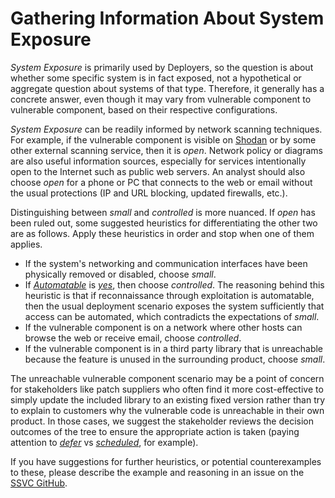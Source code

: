 # Gathering Information About System Exposure

*System Exposure* is primarily used by Deployers, so the question is about whether some specific system is in fact exposed, not a hypothetical or aggregate question about systems of that type.
Therefore, it generally has a concrete answer, even though it may vary from vulnerable component to vulnerable component, based on their respective configurations.

*System Exposure* can be readily informed by network scanning techniques.
For example, if the vulnerable component is visible on [Shodan](https://www.shodan.io) or by some other external scanning service, then it is *open*.
Network policy or diagrams are also useful information sources, especially for services intentionally open to the Internet such as public web servers.
An analyst should also choose *open* for a phone or PC that connects to the web or email without the usual protections (IP and URL blocking, updated firewalls, etc.).

Distinguishing between *small* and *controlled* is more nuanced.
If *open* has been ruled out, some suggested heuristics for differentiating the other two are as follows.
Apply these heuristics in order and stop when one of them applies.

- If the system's networking and communication interfaces have been physically removed or disabled, choose *small*.
- If [*Automatable*](automatable.md) is [*yes*](automatable.md), then choose *controlled*. The reasoning behind this heuristic is that if reconnaissance through exploitation is automatable, then the usual deployment scenario exposes the system sufficiently that access can be automated, which contradicts the expectations of *small*.
- If the vulnerable component is on a network where other hosts can browse the web or receive email, choose *controlled*.
- If the vulnerable component is in a third party library that is unreachable because the feature is unused in the surrounding product, choose *small*.

The unreachable vulnerable component scenario may be a point of concern for stakeholders like patch suppliers who often find it more cost-effective to simply update the included library to an existing fixed version rather than try to explain to customers why the vulnerable code is unreachable in their own product.
In those cases, we suggest the stakeholder reviews the decision outcomes of the tree to ensure the appropriate action is taken (paying attention to [*defer*](../../howto/supplier_tree.md) vs [*scheduled*](../../howto/supplier_tree.md), for example).

If you have suggestions for further heuristics, or potential counterexamples to these,  please describe the example and reasoning in an issue on the [SSVC GitHub](https://github.com/CERTCC/SSVC/issues).

